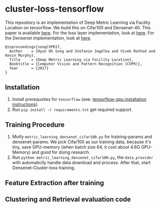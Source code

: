 # cluster-loss-tensorflow
This repository is an implementation of Deep Metric Learning via Facility Location on tensorflow. We build this on Cifar100 and Densenet-40. This paper is available [here](https://arxiv.org/pdf/1612.01213.pdf). For the loss layer implementation, look at [here](https://github.com/tensorflow/tensorflow/tree/master/tensorflow/contrib/losses/python/metric_learning). For the Densenet implementation, look at [here](https://github.com/ikhlestov/vision_networks).
 
	@inproceedings{songCVPR17,
	  Author    = {Hyun Oh Song and Stefanie Jegelka and Vivek Rathod and Kevin Murphy},
	  Title     = {Deep Metric Learning via Facility Location},
	  Booktitle = {Computer Vision and Pattern Recognition (CVPR)},
	  Year      = {2017}
	}
## Installation
1. Install prerequsites for `tensorflow` (see: [tensorflow-gpu installation instructions](https://www.tensorflow.org/install/install_linux)).
2. Run `pip install -r requirements.txt` get required support.

## Training Procedure
1. Moify `metric_learning_densenet_cifar100.py` for training-params and densenet-params. We pick Cifar100 as our training data, because it's tiny, save GPU-memory (when batch size 64, it cost about 4.6G GPU-Memory) and good for doing research.
2. Run `python metric_learning_densenet_cifar100.py`, the `data_provider` with automaticlly handle data download and process. After that, start Densenet-Cluster-loss training.

## Feature Extraction after training

## Clustering and Retrieval evaluation code
